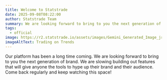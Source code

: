 ```yaml
---
title: Welcome to Statstrade
date: 2025-09-08T08:22:00
author: Statstrade Team
summary: We are looking forward to bring to you the next generation of brand.
tags:
  - official
image: https://r2.statstrade.io/assets/images/Gemini_Generated_Image_jr713yjr713yjr71_j7zyvj.jpeg
imageAltText: Trading on Trends
---
```

Our platform has been a long time coming. We are looking forward to bring to you the next generation of brand. We are slowing building out features that will give anyone the tools to hype up their brand and their audience. Come back regularly and keep watching this space!
